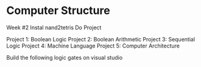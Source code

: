 # Computer Structure

Week #2
Instal nand2tetris
Do Project 

Project 1: Boolean Logic
Project 2: Boolean Arithmetic
Project 3: Sequential Logic
Project 4: Machine Language
Project 5: Computer Architecture



Build the following logic gates on visual studio

